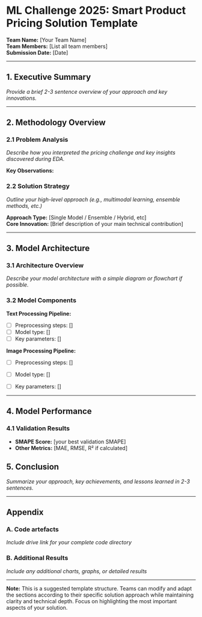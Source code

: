 # ML Challenge 2025: Smart Product Pricing Solution Template

**Team Name:** [Your Team Name]  
**Team Members:** [List all team members]  
**Submission Date:** [Date]

---

## 1. Executive Summary
*Provide a brief 2-3 sentence overview of your approach and key innovations.*



---

## 2. Methodology Overview

### 2.1 Problem Analysis
*Describe how you interpreted the pricing challenge and key insights discovered during EDA.*

**Key Observations:**

### 2.2 Solution Strategy
*Outline your high-level approach (e.g., multimodal learning, ensemble methods, etc.)*

**Approach Type:** [Single Model / Ensemble / Hybrid, etc]  
**Core Innovation:** [Brief description of your main technical contribution]

---

## 3. Model Architecture

### 3.1 Architecture Overview
*Describe your model architecture with a simple diagram or flowchart if possible.*


### 3.2 Model Components

**Text Processing Pipeline:**
- [ ] Preprocessing steps: []
- [ ] Model type: []
- [ ] Key parameters: []

**Image Processing Pipeline:**
- [ ] Preprocessing steps: []
- [ ] Model type: []
- [ ] Key parameters: []


---


## 4. Model Performance

### 4.1 Validation Results
- **SMAPE Score:** [your best validation SMAPE]
- **Other Metrics:** [MAE, RMSE, R² if calculated]


## 5. Conclusion
*Summarize your approach, key achievements, and lessons learned in 2-3 sentences.*

---

## Appendix

### A. Code artefacts
*Include drive link for your complete code directory*


### B. Additional Results
*Include any additional charts, graphs, or detailed results*

---

**Note:** This is a suggested template structure. Teams can modify and adapt the sections according to their specific solution approach while maintaining clarity and technical depth. Focus on highlighting the most important aspects of your solution.